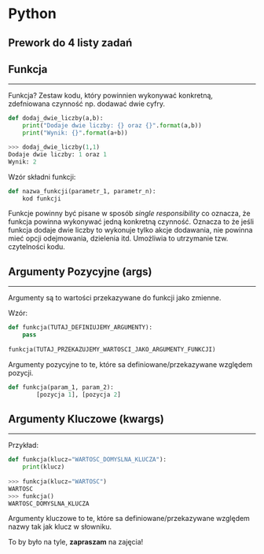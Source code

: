 
# Python
## Prework do 4 listy zadań 

## Funkcja

---

Funkcja? Zestaw kodu, który powinnien wykonywać konkretną, zdefniowana czynność np. dodawać dwie cyfry.

```python
def dodaj_dwie_liczby(a,b):
    print("Dodaje dwie liczby: {} oraz {}".format(a,b))
    print("Wynik: {}".format(a+b))

>>> dodaj_dwie_liczby(1,1)
Dodaje dwie liczby: 1 oraz 1
Wynik: 2

```

Wzór składni funkcji:

```python
def nazwa_funkcji(parametr_1, parametr_n):
    kod funkcji
```

Funkcje powinny być pisane w sposób _single responsibility_ co oznacza, że funkcja powinna wykonywać jedną konkretną czynność. Oznacza to że jeśli funkcja dodaje dwie liczby to wykonuje tylko akcje dodawania, nie powinna mieć opcji odejmowania, dzielenia itd. Umożliwia to utrzymanie tzw. czytelności kodu.

## Argumenty Pozycyjne (args)

---

Argumenty są to wartości przekazywane do funkcji jako zmienne. 

Wzór:

```python
def funkcja(TUTAJ_DEFINIUJEMY_ARGUMENTY):
    pass
    
funkcja(TUTAJ_PRZEKAZUJEMY_WARTOSCI_JAKO_ARGUMENTY_FUNKCJI)

```

Argumenty pozycyjne to te, które sa definiowane/przekazywane względem pozycji.

```python
def funkcja(param_1, param_2):   
        [pozycja 1], [pozycja 2]
```



## Argumenty Kluczowe (kwargs)

---

Przykład:

```python
def funkcja(klucz="WARTOSC_DOMYSLNA_KLUCZA"):
    print(klucz)
    
>>> funkcja(klucz="WARTOSC")
WARTOSC
>>> funkcja()
WARTOSC_DOMYSLNA_KLUCZA

```

Argumenty kluczowe to te, które sa definiowane/przekazywane względem nazwy tak jak klucz w słowniku.

To by było na tyle, **zapraszam** na zajęcia!
